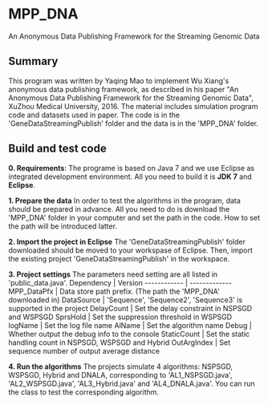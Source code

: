 # MPP_DNA
An Anonymous Data Publishing Framework for the Streaming Genomic Data

Summary
----------------------
This program was written by Yaqing Mao to implement Wu Xiang's anonymous data publishing framework, as described in his paper "An Anonymous Data Publishing Framework for the Streaming Genomic Data", XuZhou Medical University, 2016. 
The material includes simulation program code and datasets used in paper. 
The code is in the 'GeneDataStreamingPublish' folder and the data is in the 'MPP_DNA' folder.

Build and test code
----------------------
**0. Requirements**: 
The programe is based on Java 7 and we use Eclipse as integrated development environment.
All you need to build it is **JDK 7** and **Eclipse**.

**1. Prepare the data**
In order to test the algorithms in the program, data should be prepared in advance.
All you need to do is download the 'MPP_DNA' folder in your computer and set the path in the code.
How to set the path will be introduced latter.

**2. Import the project in Eclipse**
The 'GeneDataStreamingPublish' folder downloaded should be moved to your workspase of Eclipse.
Then, import the existing project 'GeneDataStreamingPublish' in the workspace.

**3. Project settings**
The parameters need setting are all listed in 'public_data.java'.
Dependency | Version
------------ | -------------
MPP_DataPfx | Data store path prefix. (The path the 'MPP_DNA' downloaded in)
DataSource | 'Sequence', 'Sequence2', 'Sequence3' is supported in the project
DelayCount | Set the delay constraint in NSPSGD and WSPSGD
SprsHold | Set the suppression threshold in WSPSGD
logName | Set the log file name
AlName | Set the algorithm name
Debug | Whether output the debug info to the console
StaticCount | Set the static handling count in NSPSGD, WSPSGD and Hybrid
OutArgIndex | Set sequence number of output average distance

**4. Run the algorithms**
The projects simulate 4 algorithms: NSPSGD, WSPSGD, Hybrid and DNALA, corresponding to 'AL1_NSPSGD.java', 'AL2_WSPSGD.java', 'AL3_Hybrid.java' and 'AL4_DNALA.java'.
You can run the class to test the corresponding algorithm.

